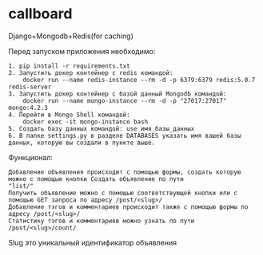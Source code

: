 # callboard
Django+Mongodb+Redis(for caching)

Перед запуском приложения необходимо:

    1. pip install -r requirements.txt
    2. Запустить докер контейнер с redis командой:
        docker run --name redis-instance --rm -d -p 6379:6379 redis:5.0.7 redis-server
    3. Запустить докер контейнер с базой данный Mongodb командой:
        docker run --name mongo-instance --rm -d -p "27017:27017" mongo:4.2.3
    4. Перейти в Mongo Shell командой:
        docker exec -it mongo-instance bash
    5. Создать базу данных командой: use имя_базы_данных
    6. В папке settings.py в разделе DATABASES указать имя вашей базы данных, которую вы создали в пункте выше.

Функционал:

    Добавление объявления происходит с помощью формы, создать которую можно с помощью кнопки Создать объявление по пути
    "list/"
    Получить объявление можно с помощью соответствующей кнопки или с помощью GET запроса по адресу /post/<slug>/
    Добавление тэгов и комментариев происходит также с помощью формы по адресу /post/<slug>/
    Статистику тэгов и комментариев можно узнать по пути /post/<slug>/count/

Slug это уникальный идентификатор объявления

